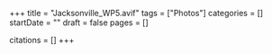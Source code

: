 +++
title = "Jacksonville_WP5.avif"
tags = ["Photos"]
categories = []
startDate = ""
draft = false
pages = []

citations = []
+++
